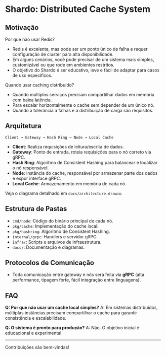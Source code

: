 # Shardo: Distributed Cache System

## Motivação

Por que não usar Redis?

- Redis é excelente, mas pode ser um ponto único de falha e requer configuração de cluster para alta disponibilidade.
- Em alguns cenários, você pode precisar de um sistema mais simples, customizável ou que rode em ambientes restritos.
- O objetivo do Shardo é ser educativo, leve e fácil de adaptar para casos de uso específicos.

Quando usar caching distribuído?

- Quando múltiplos serviços precisam compartilhar dados em memória com baixa latência.
- Para escalar horizontalmente o cache sem depender de um único nó.
- Quando a tolerância a falhas e a distribuição de carga são requisitos.

## Arquitetura

```
Client → Gateway → Hash Ring → Node → Local Cache
```

- **Client**: Realiza requisições de leitura/escrita de dados.
- **Gateway**: Ponto de entrada, roteia requisições para o nó correto via gRPC.
- **Hash Ring**: Algoritmo de Consistent Hashing para balancear e localizar o nó responsável.
- **Node**: Instância do cache, responsável por armazenar parte dos dados e expor interface gRPC.
- **Local Cache**: Armazenamento em memória de cada nó.

Veja o diagrama detalhado em `docs/architecture.drawio`.

## Estrutura de Pastas

- `cmd/node`: Código do binário principal de cada nó.
- `pkg/cache`: Implementação do cache local.
- `pkg/hashring`: Algoritmo de Consistent Hashing.
- `internal/grpc`: Handlers e servidor gRPC.
- `infra/`: Scripts e arquivos de infraestrutura.
- `docs/`: Documentação e diagramas.

## Protocolos de Comunicação

- Toda comunicação entre gateway e nós será feita via **gRPC** (alta performance, tipagem forte, fácil integração entre linguagens).

## FAQ

**Q: Por que não usar um cache local simples?**
A: Em sistemas distribuídos, múltiplas instâncias precisam compartilhar o cache para garantir consistência e escalabilidade.

**Q: O sistema é pronto para produção?**
A: Não. O objetivo inicial é educacional e experimental.

---

Contribuições são bem-vindas!
